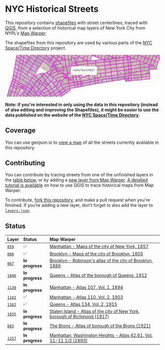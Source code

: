 # NYC Historical Streets

This repository contains [shapefiles](https://en.wikipedia.org/wiki/Shapefile) with street centerlines, traced with [QGIS](http://www.qgis.org/), from a selection of historical map layers of New York City from NYPL’s [Map Warper](http://maps.nypl.org/warper/).

The shapefiles from this repository are used by various parts of the [NYC Space/Time Directory](http://spacetime.nypl.org) project.

[![Lower Manhattan](screenshot.jpg)](http://mgiraldo.github.io/centerlines)

__Note: if you're interested in only using the data in this repository (instead of also editing and improving the Shapefiles), it might be easier to use the data published on the website of the [NYC Space/Time Directory](http://spacetime.nypl.org/#data-nyc-streets).__

## Coverage

You can use geojson.io to [view a map](http://geojson.io/#data=data:text/x-url,http%3A%2F%2Fs3.amazonaws.com%2Fspacetime-nypl-org%2Fdatasets%2Fnyc-streets%2Fnyc-streets.geojson
) of all the streets currently available in this repository.

## Contributing

You can contribute by tracing streets from one of the unfinished layers in the [table below](#status), or by adding a [new layer from Map Warper](http://maps.nypl.org/warper/layers/). [A detailed tutorial is available](https://github.com/nypl-spacetime/qgis-trace-tutorial) on how to use QGIS to trace historical maps from Map Warper.

To contribute, [fork this repository](https://guides.github.com/activities/forking/), and make a pull request when you're finished. If you’re adding a new layer, don’t forget to also add the layer to  [`layers.json`](layers.json).

## Status

| Layer           | Status          | Map Warper
|:----------------|:----------------|:---------------
| [`859`](859)    | ✅              | [Manhattan - Maps of the city of New York, 1857](http://maps.nypl.org/warper/layers/859)
| [`860`](860)    | ✅              | [Brooklyn - Maps of the city of Brooklyn, 1855](http://maps.nypl.org/warper/layers/860)
| [`867`](867)    | __In progress__ | [Brooklyn - Robinson's atlas of the city of Brooklyn, 1886](http://maps.nypl.org/warper/layers/867)
| [`1046`](1046)  | __In progress__ | [Queens - Atlas of the borough of Queens, 1912](http://maps.nypl.org/warper/layers/1046)
| [`1138`](1138)  | __In progress__ | [Manhattan - Atlas 107. Vol. 1, 1894](http://maps.nypl.org/warper/layers/1138)
| [`1142`](1142)  | ✅              | [Manhattan - Atlas 110. Vol. 2, 1903](http://maps.nypl.org/warper/layers/1142)
| [`1162`](1162)  | ✅              | [Queens - Atlas 134. Vol. 2, 1915](http://maps.nypl.org/warper/layers/1162)
| [`1035`](1035)  | __In progress__ | [Staten Island - Atlas of the city of New York, borough of Richmond (1917)](http://maps.nypl.org/warper/layers/1035)
| [`883`](883)    | __In progress__ | [The Bronx - Atlas of borough of the Bronx (1921)](http://maps.nypl.org/warper/layers/883)
| [`1157`](1157)  | __In progress__ | [Manhattan, Washington Heights - Atlas 42.61. Vol. 11-11 1/2 (1893)](http://maps.nypl.org/warper/layers/1157)
